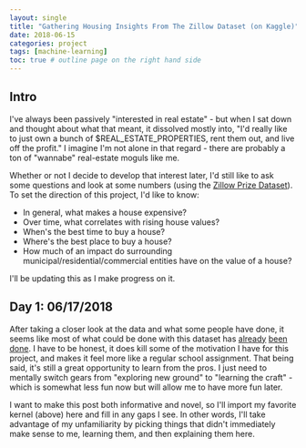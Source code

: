 ```yaml
---
layout: single
title: "Gathering Housing Insights From The Zillow Dataset (on Kaggle)"
date: 2018-06-15
categories: project
tags: [machine-learning]
toc: true # outline page on the right hand side
---
```


## Intro

I've always been passively "interested in real estate" - but when I sat down and thought about what that meant, it dissolved mostly into, "I'd really like to just own a bunch of $REAL_ESTATE_PROPERTIES, rent them out, and live off the profit." I imagine I'm not alone in that regard - there are probably a ton of "wannabe" real-estate moguls like me. 

Whether or not I decide to develop that interest later, I'd still like to ask some questions and look at some numbers (using the [Zillow Prize Dataset](https://www.kaggle.com/c/zillow-prize-1/data)). To set the direction of this project, I'd like to know:

- In general, what makes a house expensive?
- Over time, what correlates with rising house values? 
- When's the best time to buy a house?
- Where's the best place to buy a house?
- How much of an impact do surrounding municipal/residential/commercial entities have on the value of a house?

I'll be updating this as I make progress on it.

## Day 1: 06/17/2018

After taking a closer look at the data and what some people have done, it seems like most of what could be done with this dataset has [already](https://www.kaggle.com/philippsp/exploratory-analysis-zillow) [been](https://www.kaggle.com/sudalairajkumar/simple-exploration-notebook-zillow-prize) [done](https://www.kaggle.com/captcalculator/a-very-extensive-zillow-exploratory-analysis). I have to be honest, it does kill some of the motivation I have for this project, and makes it feel more like a regular school assignment. That being said, it's still a great opportunity to learn from the pros. I just need to mentally switch gears from "exploring new ground" to "learning the craft" - which is somewhat less fun now but will allow me to have more fun later.

I want to make this post both informative and novel, so I'll import my favorite kernel (above) here and fill in any gaps I see. In other words, I'll take advantage of my unfamiliarity by picking things that didn't immediately make sense to me, learning them, and then explaining them here.


